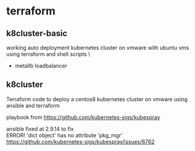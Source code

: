 # terraform

## k8cluster-basic ##
working auto deployment kubernetes cluster on vmware with ubuntu vms \
using terraform and shell scripts \
- metallb loadbalancer

## k8cluster ##
Terraform code to deploy a centos8 kubernetes cluster on vmware using ansible and terraform

playbook from https://github.com/kubernetes-sigs/kubespray

ansible fixed at 2.9.14 to fix \
ERROR! 'dict object' has no attribute 'pkg_mgr' \
https://github.com/kubernetes-sigs/kubespray/issues/6762
